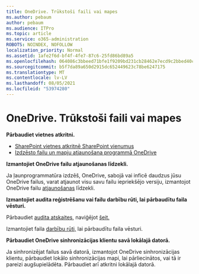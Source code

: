 ```yaml
---
title: OneDrive. Trūkstoši faili vai mapes
ms.author: pebaum
author: pebaum
ms.audience: ITPro
ms.topic: article
ms.service: o365-administration
ROBOTS: NOINDEX, NOFOLLOW
localization_priority: Normal
ms.assetid: 1afe2f6d-bf4f-4fe7-87c6-25fd86bd89a5
ms.openlocfilehash: 064086c3bbeed71bfe1f9209bd231cb28462e7ecd9c2bbed40c4716392eabe72
ms.sourcegitcommit: b5f7da89a650d2915dc652449623c78be6247175
ms.translationtype: MT
ms.contentlocale: lv-LV
ms.lasthandoff: 08/05/2021
ms.locfileid: "53974280"
---
```

# <a name="onedrive-missing-files-or-folders"></a>OneDrive. Trūkstoši faili vai mapes

**Pārbaudiet vietnes atkritni.**

- [SharePoint vietnes atkritnē SharePoint vienumus](https://support.microsoft.com/office/restore-items-in-the-recycle-bin-that-were-deleted-from-sharepoint-or-teams-6df466b6-55f2-4898-8d6e-c0dff851a0be)
- [Izdzēsto failu un mapju atjaunošana programmā OneDrive](https://support.office.com/article/Restore-deleted-files-or-folders-in-OneDrive-949ada80-0026-4db3-a953-c99083e6a84f)


**Izmantojiet OneDrive failu atjaunošanas līdzekli.** 

Ja ļaunprogrammatūra izdzēš, OneDrive, sabojā vai inficē daudzus jūsu OneDrive failus, varat atjaunot visu savu failu iepriekšējo versiju, izmantojot OneDrive failu [atjaunošanas](https://support.office.com/article/Restore-your-OneDrive-fa231298-759d-41cf-bcd0-25ac53eb8a15) līdzekli.


**Izmantojiet audita reģistrēšanu vai failu darbību rūti, lai pārbaudītu faila vēsturi.**

Pārbaudiet [audita atskaites,](https://docs.microsoft.com/microsoft-365/compliance/search-the-audit-log-in-security-and-compliance) naviģējot [šeit.](https://sip.protection.office.com/)


Izmantojiet faila [darbību rūti,](https://support.office.com/article/File-activity-in-a-document-library-6105ecda-1dd0-4f6f-9542-102bf5c0ffe0) lai pārbaudītu faila vēsturi.


**Pārbaudiet OneDrive sinhronizācijas klientu savā lokālajā datorā.**

Ja sinhronizējat failus savā datorā, izmantojot OneDrive sinhronizācijas klientu, pārbaudiet lokālo sinhronizācijas mapi, lai pārliecinātos, vai tā ir pareizi augšupielādēta. Pārbaudiet arī atkritni lokālajā datorā.

